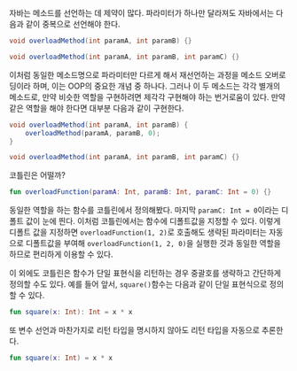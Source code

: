 자바는 메소드를 선언하는 데 제약이 많다. 파라미터가 하나만 달라져도 자바에서는 다음과 같이 중복으로 선언해야 한다.

```java
void overloadMethod(int paramA, int paramB) {}

void overloadMethod(int paramA, int paramB, int paramC) {}
```

이처럼 동일한 메소드명으로 파라미터만 다르게 해서 재선언하는 과정을 메소드 오버로딩이라 하며, 이는 OOP의 중요한 개념 중 하나다. 그러나 이 두 메소드는 각각 별개의 메소드로, 만약 비슷한 역할을 구현하려면 제각각 구현해야 하는 번거로움이 있다. 만약 같은 역할을 해야 한다면 대부분 다음과 같이 구현한다.

```java
void overloadMethod(int paramA, int paramB) {
	overloadMethod(paramA, paramB, 0);
}

void overloadMethod(int paramA, int paramB, int paramC) {}
```

코틀린은 어떨까?

```kotlin
fun overloadFunction(paramA: Int, paramB: Int, paramC: Int = 0) {}
```

동일한 역할을 하는 함수를 코틀린에서 정의해봤다. 마지막 `paramC: Int = 0`이라는 디폴트 값이 눈에 띈다. 이처럼 코틀린에서는 함수에 디폴트값을 지정할 수 있다. 이렇게 디폴트 값을 지정하면 `overloadFunction(1, 2)`로 호출해도 생략된 파라미터는 자동으로 디폴트값을 부여해 `overloadFunction(1, 2, 0)`을 실행한 것과 동일한 역할을 하므로 편리하게 이용할 수 있다. 

이 외에도 코틀린은 함수가 단일 표현식을 리턴하는 경우 중괄호를 생략하고 간단하게 정의할 수도 있다. 예를 들어 앞서, `square()`함수는 다음과 같이 단일 표현식으로 정의할 수 있다.

```kotlin
fun square(x: Int): Int = x * x
```

또 변수 선언과 마찬가지로 리턴 타입을 명시하지 않아도 리턴 타입을 자동으로 추론한다.

```kotlin
fun square(x: Int) = x * x
```